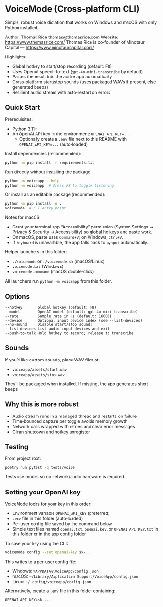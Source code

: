 # VoiceMode (Cross‑platform CLI)

Simple, robust voice dictation that works on Windows and macOS with only Python installed.

Author: Thomas Rice <thomas@thomasrice.com>
Website: https://www.thomasrice.com/
Thomas Rice is co‑founder of Minotaur Capital — https://www.minotaurcapital.com/

Highlights:
- Global hotkey to start/stop recording (default: F8)
- Uses OpenAI speech‑to‑text (`gpt-4o-mini-transcribe` by default)
- Pastes the result into the active app automatically
- Cross‑platform start/stop sounds (uses packaged WAVs if present, else generated beeps)
- Resilient audio stream with auto‑restart on errors

## Quick Start

Prerequisites:
- Python 3.11+
- An OpenAI API key in the environment: `OPENAI_API_KEY=...`
  - Optionally create a `.env` file next to this README with `OPENAI_API_KEY=...` (auto-loaded)

Install dependencies (recommended):

```bash
python -m pip install -r requirements.txt
```

Run directly without installing the package:

```bash
python -m voiceapp --help
python -m voiceapp  # Press F8 to toggle listening
```

Or install as an editable package (recommended):

```bash
python -m pip install -e .
voicemode  # CLI entry point
```

Notes for macOS:
- Grant your terminal app “Accessibility” permission (System Settings → Privacy & Security → Accessibility) so global hotkeys and paste work.
- On macOS, paste uses `Command+V`; on Windows, `Ctrl+V`.
- If `keyboard` is unavailable, the app falls back to `pynput` automatically.

Helper launchers in this folder:
- `./voicemode` or `./voicemode.sh` (macOS/Linux)
- `voicemode.bat` (Windows)
- `voicemode.command` (macOS double‑click)

All launchers run `python -m voiceapp` from this folder.

## Options

```text
--hotkey       Global hotkey (default: F8)
--model        OpenAI model (default: gpt-4o-mini-transcribe)
--rate         Sample rate in Hz (default: 16000)
--device       Optional input device index (see --list-devices)
--no-sound     Disable start/stop sounds
--list-devices List audio input devices and exit
--push-to-talk Hold hotkey to record; release to transcribe
```

## Sounds

If you’d like custom sounds, place WAV files at:
- `voiceapp/assets/start.wav`
- `voiceapp/assets/stop.wav`

They’ll be packaged when installed. If missing, the app generates short beeps.

## Why this is more robust

- Audio stream runs in a managed thread and restarts on failure
- Time‑bounded capture per toggle avoids memory growth
- Network calls wrapped with retries and clear error messages
- Clean shutdown and hotkey unregister

## Testing

From project root:

```bash
poetry run pytest -q tests/voice
```

Tests use mocks so no network/audio hardware is required.

## Setting your OpenAI key

VoiceMode looks for your key in this order:

- Environment variable `OPENAI_API_KEY` (preferred)
- `.env` file in this folder (auto‑loaded)
- Per‑user config file saved by the command below
- Simple text files named `openai.txt`, `openai.key`, or `OPENAI_API_KEY.txt` in this folder or in the app config folder

To save your key using the CLI:

```bash
voicemode config --set-openai-key sk-...
```

This writes to a per‑user config file:
- Windows: `%APPDATA%\VoiceApp\config.json`
- macOS: `~/Library/Application Support/VoiceApp/config.json`
- Linux: `~/.config/voiceapp/config.json`

Alternatively, create a `.env` file in this folder containing:

```
OPENAI_API_KEY=sk-...
```
